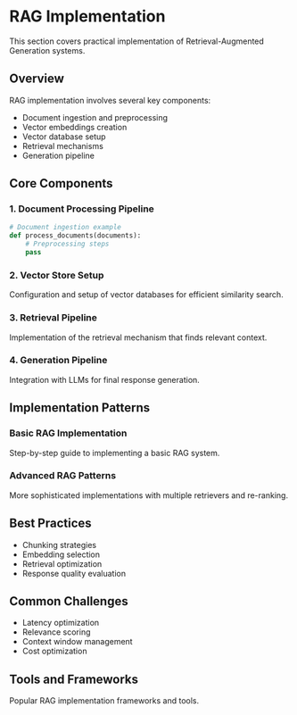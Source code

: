 # RAG Implementation

This section covers practical implementation of Retrieval-Augmented Generation systems.

## Overview

RAG implementation involves several key components:
- Document ingestion and preprocessing
- Vector embeddings creation
- Vector database setup
- Retrieval mechanisms
- Generation pipeline

## Core Components

### 1. Document Processing Pipeline

```python
# Document ingestion example
def process_documents(documents):
    # Preprocessing steps
    pass
```

### 2. Vector Store Setup

Configuration and setup of vector databases for efficient similarity search.

### 3. Retrieval Pipeline

Implementation of the retrieval mechanism that finds relevant context.

### 4. Generation Pipeline

Integration with LLMs for final response generation.

## Implementation Patterns

### Basic RAG Implementation

Step-by-step guide to implementing a basic RAG system.

### Advanced RAG Patterns

More sophisticated implementations with multiple retrievers and re-ranking.

## Best Practices

- Chunking strategies
- Embedding selection
- Retrieval optimization
- Response quality evaluation

## Common Challenges

- Latency optimization
- Relevance scoring
- Context window management
- Cost optimization

## Tools and Frameworks

Popular RAG implementation frameworks and tools.
